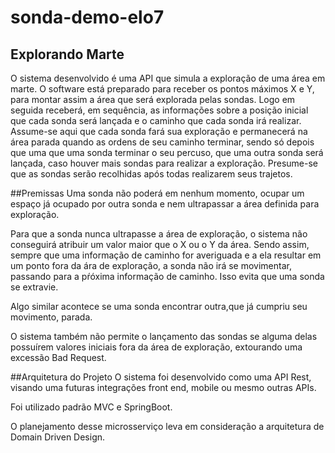 # sonda-demo-elo7

## Explorando Marte
O sistema desenvolvido é uma API que simula a exploração de uma área em marte. O software está preparado para receber os pontos máximos X e Y, para montar assim 
a área que será explorada pelas sondas. Logo em seguida receberá, em sequência, as informações sobre a posição inicial que cada sonda será lançada e o caminho
que cada sonda irá realizar. Assume-se aqui que cada sonda fará sua exploração e permanecerá na área parada quando as ordens de seu caminho terminar, sendo só 
depois que uma que uma sonda terminar o seu percuso, que uma outra sonda será lançada, caso houver mais sondas para realizar a exploração. Presume-se que as 
sondas serão recolhidas após todas realizarem seus trajetos.

##Premissas
Uma sonda não poderá em nenhum momento, ocupar um espaço já ocupado por outra sonda e nem ultrapassar a área definida para exploração. 

Para que a sonda nunca ultrapasse a área de exploração, o sistema não conseguirá atribuir um valor maior que o X ou o Y da área.
Sendo assim, sempre que uma informação de caminho for averiguada e a ela resultar em um ponto fora da ára de exploração, a sonda não irá se movimentar, 
passando para a pŕóxima informação de caminho. Isso evita que uma sonda se extravie. 

Algo similar acontece se uma sonda encontrar outra,que já cumpriu seu movimento, parada. 

O sistema também não permite o lançamento das sondas se alguma delas possuírem valores iniciais fora da área de exploração, extourando uma excessão Bad Request. 

##Arquitetura do Projeto
O sistema foi desenvolvido como uma API Rest, visando uma futuras integrações front end, mobile ou mesmo outras APIs. 

Foi utilizado padrão MVC e SpringBoot. 

O planejamento desse microsserviço leva em consideração a arquitetura de Domain Driven Design.

 
